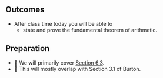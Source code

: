 ## Outcomes

* After class time today you will be able to
    * state and prove the fundamental theorem of arithmetic.

## Preparation

* 💾 We will primarily cover [Section 6.3](https://math.gordon.edu/ntic/ntic/section-fta.html). 
* 📖 This will mostly overlap with Section 3.1 of Burton.
